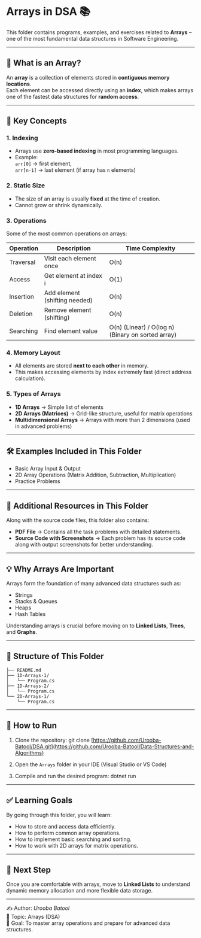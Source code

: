 # Arrays in DSA 📚

This folder contains programs, examples, and exercises related to **Arrays** – one of the most fundamental data structures in Software Engineering.

---

## 📖 What is an Array?
An **array** is a collection of elements stored in **contiguous memory locations**.  
Each element can be accessed directly using an **index**, which makes arrays one of the fastest data structures for **random access**.

---

## 🧠 Key Concepts

### 1. Indexing
- Arrays use **zero-based indexing** in most programming languages.
- Example:  
  `arr[0]` → first element,  
  `arr[n-1]` → last element (if array has `n` elements)

### 2. Static Size
- The size of an array is usually **fixed** at the time of creation.
- Cannot grow or shrink dynamically.

### 3. Operations
Some of the most common operations on arrays:

| Operation   | Description                  | Time Complexity |
|------------|-----------------------------|----------------|
| Traversal  | Visit each element once      | O(n) |
| Access     | Get element at index i       | O(1) |
| Insertion  | Add element (shifting needed)| O(n) |
| Deletion   | Remove element (shifting)    | O(n) |
| Searching  | Find element value           | O(n) (Linear) / O(log n) (Binary on sorted array) |

### 4. Memory Layout
- All elements are stored **next to each other** in memory.
- This makes accessing elements by index extremely fast (direct address calculation).

### 5. Types of Arrays
- **1D Arrays** → Simple list of elements  
- **2D Arrays (Matrices)** → Grid-like structure, useful for matrix operations  
- **Multidimensional Arrays** → Arrays with more than 2 dimensions (used in advanced problems)

---

## 🛠 Examples Included in This Folder
- Basic Array Input & Output
- 2D Array Operations (Matrix Addition, Subtraction, Multiplication)
- Practice Problems 

---

## 📑 Additional Resources in This Folder  
Along with the source code files, this folder also contains:  
- **PDF File** → Contains all the task problems with detailed statements.  
- **Source Code with Screenshots** → Each problem has its source code along with output screenshots for better understanding.  

---

## 💡 Why Arrays Are Important
Arrays form the foundation of many advanced data structures such as:
- Strings
- Stacks & Queues
- Heaps
- Hash Tables

Understanding arrays is crucial before moving on to **Linked Lists**, **Trees**, and **Graphs**.

---

## 📂 Structure of This Folder
```Array-DSA/
├── README.md
├── 1D-Arrays-1/
│   └── Program.cs
├── 1D-Arrays-2/
│   └── Program.cs
└── 2D-Arrays-1/
    └── Program.cs
```
---

## 🚀 How to Run
1. Clone the repository:
   git clone [https://github.com/Urooba-Batool/DSA.git](https://github.com/Urooba-Batool/Data-Structures-and-Algorithms)

2. Open the `Arrays` folder in your IDE (Visual Studio or VS Code)

3. Compile and run the desired program:
   dotnet run

---

## ✅ Learning Goals
By going through this folder, you will learn:
- How to store and access data efficiently.
- How to perform common array operations.
- How to implement basic searching and sorting.
- How to work with 2D arrays for matrix operations.

---

## 📌 Next Step
Once you are comfortable with arrays, move to **Linked Lists** to understand dynamic memory allocation and more flexible data storage.

---

✍ Author: *Urooba Batool*  
📅 Topic: Arrays (DSA)  
🎯 Goal: To master array operations and prepare for advanced data structures.

